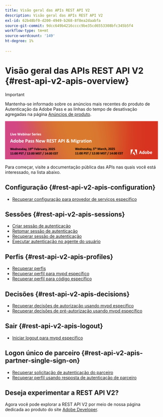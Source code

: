 ```yaml
---
title: Visão geral das APIs REST API V2
description: Visão geral das APIs REST API V2
exl-id: 62b48bf0-d200-4949-b268-8f8ea2daabfa
source-git-commit: 9dcc649b4216cccc9be35cd6553308bfc345b5f4
workflow-type: tm+mt
source-wordcount: '149'
ht-degree: 1%

---
```


# Visão geral das APIs REST API V2 {#rest-api-v2-apis-overview}

>[!IMPORTANT]
>
> Mantenha-se informado sobre os anúncios mais recentes do produto de Autenticação da Adobe Pass e as linhas do tempo de desativação agregadas na página [Anúncios de produto](/help/authentication/product-announcements.md).

<a href="https://experienceleague.adobe.com/en/docs/pass/authentication/product-announcements">![Série de webinários ao vivo](/help/authentication/assets/rest-api-v2/live-webinar-series-banner.png)</a>

Para começar, visite a documentação pública das APIs nas quais você está interessado, na lista abaixo.

## Configuração {#rest-api-v2-apis-configuration}

* [Recuperar configuração para provedor de serviços específico](configuration-apis/rest-api-v2-configuration-apis-retrieve-configuration-for-specific-service-provider.md)

## Sessões {#rest-api-v2-apis-sessions}

* [Criar sessão de autenticação](sessions-apis/rest-api-v2-sessions-apis-create-authentication-session.md)
* [Retomar sessão de autenticação](sessions-apis/rest-api-v2-sessions-apis-resume-authentication-session.md)
* [Recuperar sessão de autenticação](sessions-apis/rest-api-v2-sessions-apis-retrieve-authentication-session-information-using-code.md)
* [Executar autenticação no agente do usuário](sessions-apis/rest-api-v2-sessions-apis-perform-authentication-in-user-agent.md)

## Perfis {#rest-api-v2-apis-profiles}

* [Recuperar perfis](profiles-apis/rest-api-v2-profiles-apis-retrieve-profiles.md)
* [Recuperar perfil para mvpd específico](profiles-apis/rest-api-v2-profiles-apis-retrieve-profile-for-specific-mvpd.md)
* [Recuperar perfil para código específico](profiles-apis/rest-api-v2-profiles-apis-retrieve-profile-for-specific-code.md)

## Decisões {#rest-api-v2-apis-decisions}

* [Recuperar decisões de autorização usando mvpd específico](decisions-apis/rest-api-v2-decisions-apis-retrieve-authorization-decisions-using-specific-mvpd.md)
* [Recuperar decisões de pré-autorização usando mvpd específico](decisions-apis/rest-api-v2-decisions-apis-retrieve-preauthorization-decisions-using-specific-mvpd.md)

## Sair {#rest-api-v2-apis-logout}

* [Iniciar logout para mvpd específico](logout-apis/rest-api-v2-logout-apis-initiate-logout-for-specific-mvpd.md)

## Logon único de parceiro {#rest-api-v2-apis-partner-single-sign-on}

* [Recuperar solicitação de autenticação do parceiro](partner-single-sign-on-apis/rest-api-v2-partner-single-sign-on-apis-retrieve-partner-authentication-request.md)
* [Recuperar perfil usando resposta de autenticação de parceiro](partner-single-sign-on-apis/rest-api-v2-partner-single-sign-on-apis-retrieve-profile-using-partner-authentication-response.md)

## Deseja experimentar a REST API V2?

Agora você pode explorar a REST API V2 por meio de nossa página dedicada ao produto do site [Adobe Developer](https://developer.adobe.com/adobe-pass/).

